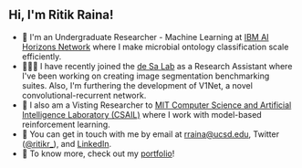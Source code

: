 ## Hi, I'm Ritik Raina!

- 🌱 I'm an Undergraduate Researcher - Machine Learning at [IBM AI Horizons Network](https://www.research.ibm.com/artificial-intelligence/horizons-network/) where I make microbial ontology classification scale efficiently.
- 👨🏼‍🔬 I have recently joined the [de Sa Lab](https://cogsci.ucsd.edu/~desa/index.html) as a Research Assistant where I've been working on creating image segmentation benchmarking suites. Also, I'm furthering the development of V1Net, a novel convolutional-recurrent network.
- 🎒 I also am a Visting Researcher to [MIT Computer Science and Artificial Intelligence Laboratory (CSAIL)](https://www.csail.mit.edu) where I work with model-based reinforcement learning.
- 💬 You can get in touch with me by email at [rraina@ucsd.edu](mailto:rraina@ucsd.edu), Twitter ([@ritikr_](https://twitter.com/ritik_r)), and [LinkedIn](https://www.linkedin.com/in/ritikraina/).
- 📌 To know more, check out my [portfolio](https://ritik.xyz)!


